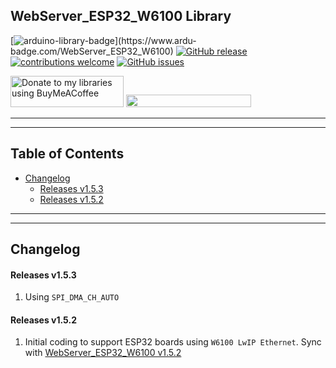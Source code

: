 ## WebServer_ESP32_W6100 Library

[![arduino-library-badge](https://www.ardu-badge.com/badge/WebServer_ESP32_W6100.svg?)](https://www.ardu-badge.com/WebServer_ESP32_W6100)
[![GitHub release](https://img.shields.io/github/release/khoih-prog/WebServer_ESP32_W6100.svg)](https://github.com/khoih-prog/WebServer_ESP32_W6100/releases)
[![contributions welcome](https://img.shields.io/badge/contributions-welcome-brightgreen.svg?style=flat)](#Contributing)
[![GitHub issues](https://img.shields.io/github/issues/khoih-prog/WebServer_ESP32_W6100.svg)](http://github.com/khoih-prog/WebServer_ESP32_W6100/issues)

<a href="https://www.buymeacoffee.com/khoihprog6" title="Donate to my libraries using BuyMeACoffee"><img src="https://cdn.buymeacoffee.com/buttons/v2/default-yellow.png" alt="Donate to my libraries using BuyMeACoffee" style="height: 50px !important;width: 181px !important;" ></a>
<a href="https://www.buymeacoffee.com/khoihprog6" title="Donate to my libraries using BuyMeACoffee"><img src="https://img.shields.io/badge/buy%20me%20a%20coffee-donate-orange.svg?logo=buy-me-a-coffee&logoColor=FFDD00" style="height: 20px !important;width: 200px !important;" ></a>


---
---

## Table of Contents


* [Changelog](#changelog)
  * [Releases v1.5.3](#releases-v153)
  * [Releases v1.5.2](#releases-v152)

---
---

## Changelog

#### Releases v1.5.3

1. Using `SPI_DMA_CH_AUTO`

#### Releases v1.5.2

1. Initial coding to support ESP32 boards using `W6100 LwIP Ethernet`. Sync with [WebServer_ESP32_W6100 v1.5.2](https://github.com/khoih-prog/WebServer_ESP32_W6100)


